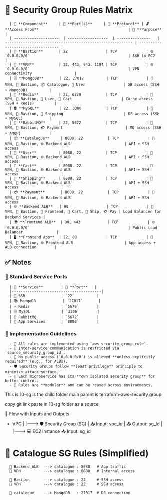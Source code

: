# 🔐 Security Group Rules Matrix

      | 🧱 **Component**     | 🔢 **Port(s)**     | 🔄 **Protocol** | 🔓 **Access From**                                        | 📝 **Purpose**                     |
      | --------------------  | ------------------  | ---------------   | --------------------------------------------------------- | ---------------------------------- |
      | 🔑 **Bastion**       | 22                 | TCP             | 🌐 `0.0.0.0/0`                                            | SSH to EC2                         |
      | 🔐 **VPN**           | 22, 443, 943, 1194 | TCP             | 🌐 `0.0.0.0/0`                                            | VPN connectivity                   |
      | 🗄️ **MongoDB**       | 22, 27017          | TCP             | 🔐 VPN, 🔑 Bastion, 📦 Catalogue, 👥 User                 | DB access (SSH + MongoDB)          |
      | 🧠 **Redis**         | 22, 6379           | TCP             | 🔐 VPN, 🔑 Bastion, 👥 User, 🛒 Cart                      | Cache access (SSH + Redis)         |
      | 🛢️ **MySQL**         | 22, 3306           | TCP             | 🔐 VPN, 🔑 Bastion, 🚚 Shipping                           | DB access (SSH + MySQL)            |
      | 🐇 **RabbitMQ**      | 22, 5672           | TCP             | 🔐 VPN, 🔑 Bastion, 💳 Payment                            | MQ access (SSH + AMQP)             |
      | 📦 **Catalogue**     | 8080, 22           | TCP             | 🔐 VPN, 🔑 Bastion, 🌐 Backend ALB                        | API + SSH access                   |
      | 👥 **User**          | 8080, 22           | TCP             | 🔐 VPN, 🔑 Bastion, 🌐 Backend ALB                        | API + SSH access                   |
      | 🛒 **Cart**          | 8080, 22           | TCP             | 🔐 VPN, 🔑 Bastion, 🌐 Backend ALB                        | API + SSH access                   |
      | 🚚 **Shipping**      | 8080, 22           | TCP             | 🔐 VPN, 🔑 Bastion, 🌐 Backend ALB                        | API + SSH access                   |
      | 💳 **Payment**       | 8080, 22           | TCP             | 🔐 VPN, 🔑 Bastion, 🌐 Backend ALB                        | API + SSH access                   |
      | 🌐 **Backend ALB**   | 80                 | TCP             | 🔐 VPN, 🔑 Bastion, 🔼 Frontend, 🛒 Cart, 🚚 Ship, 💳 Pay | Load Balancer for Backend Services |
      | 🌍 **Frontend ALB**  | 80, 443            | TCP             | 🌐 `0.0.0.0/0`                                            | Public Load Balancer               |
      | 🖥️ **Frontend App**  | 22, 80             | TCP             | 🔐 VPN, 🔑 Bastion, 🌐 Frontend ALB                       | App access + ALB connection        |

## ✅ Notes

### 🔢 Standard Service Ports

      | 💠 **Service**        | 🔌 **Port**   |
      |----------------------------------------|
      | 🔐 SSH                | `22`          |
      | 📚 MongoDB            | `27017`       |
      | ⚡ Redis              | `5679`        |
      | 🗄️ MySQL              | `3306`        |
      | 📨 RabbitMQ           | `5672`        |
      | 🧩 App Services       | `8080`        |


### 📘 Implementation Guidelines

      - 🧱 All rules are implemented using `aws_security_group_rule`.
      - 🔁 Inter-service communication is restricted via `source_security_group_id`.
      - 🚫 No public access (`0.0.0.0/0`) is allowed **unless explicitly required** (e.g., for ALBs).
      - 🛡️ Security Groups follow **least privilege** principle to minimize attack surface.
      - 🧩 Each microservice has its **own isolated security group** for better control.
      - 🔄 Rules are **modular** and can be reused across environments.


This is 10-sg is the child folder
main parent is terraform-aws-security group

copy git link  paste in 10-sg folder as a source

🔁 Flow with Inputs and Outputs
   * VPC
    |
    |---> 🛡️ Security Group (SG)
    |         📥 Input: vpc_id
    |         📤 Output: sg_id
    |
    |---> 💻 EC2 Instance
              📥 Input: sg_id



# 🔐 Catalogue SG Rules (Simplified)

      📜 Backend_ALB  ---> catalogue : 8080   # App traffic
      📜 VPN          ---> catalogue : 8080   # Internal access

      📜 Bastion      ---> catalogue : 22     # SSH access
      📜 VPN          ---> catalogue : 22     # SSH access

      📜 catalogue    ---> MongoDB   : 27017  # DB connection